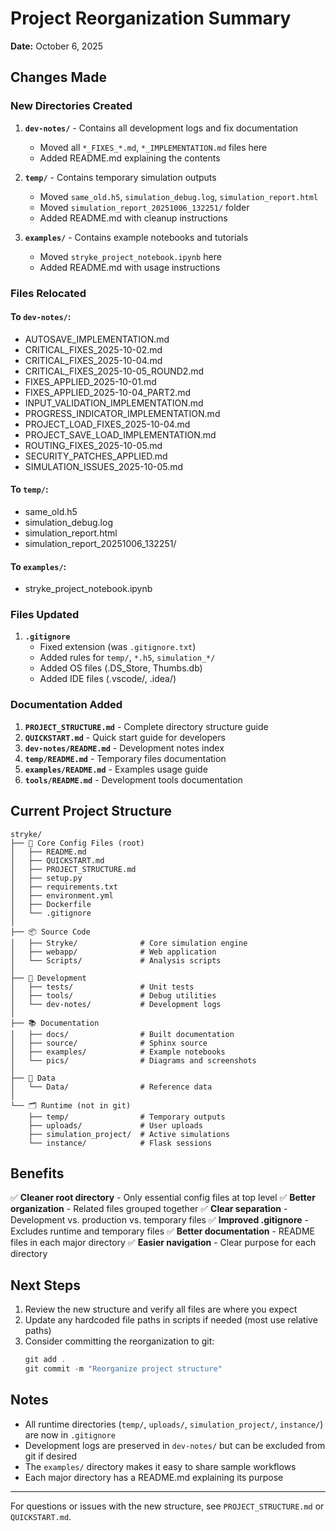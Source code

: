 # Project Reorganization Summary

**Date:** October 6, 2025

## Changes Made

### New Directories Created

1. **`dev-notes/`** - Contains all development logs and fix documentation
   - Moved all `*_FIXES_*.md`, `*_IMPLEMENTATION.md` files here
   - Added README.md explaining the contents

2. **`temp/`** - Contains temporary simulation outputs
   - Moved `same_old.h5`, `simulation_debug.log`, `simulation_report.html`
   - Moved `simulation_report_20251006_132251/` folder
   - Added README.md with cleanup instructions

3. **`examples/`** - Contains example notebooks and tutorials
   - Moved `stryke_project_notebook.ipynb` here
   - Added README.md with usage instructions

### Files Relocated

#### To `dev-notes/`:
- AUTOSAVE_IMPLEMENTATION.md
- CRITICAL_FIXES_2025-10-02.md
- CRITICAL_FIXES_2025-10-04.md
- CRITICAL_FIXES_2025-10-05_ROUND2.md
- FIXES_APPLIED_2025-10-01.md
- FIXES_APPLIED_2025-10-04_PART2.md
- INPUT_VALIDATION_IMPLEMENTATION.md
- PROGRESS_INDICATOR_IMPLEMENTATION.md
- PROJECT_LOAD_FIXES_2025-10-04.md
- PROJECT_SAVE_LOAD_IMPLEMENTATION.md
- ROUTING_FIXES_2025-10-05.md
- SECURITY_PATCHES_APPLIED.md
- SIMULATION_ISSUES_2025-10-05.md

#### To `temp/`:
- same_old.h5
- simulation_debug.log
- simulation_report.html
- simulation_report_20251006_132251/

#### To `examples/`:
- stryke_project_notebook.ipynb

### Files Updated

1. **`.gitignore`**
   - Fixed extension (was `.gitignore.txt`)
   - Added rules for `temp/`, `*.h5`, `simulation_*/`
   - Added OS files (.DS_Store, Thumbs.db)
   - Added IDE files (.vscode/, .idea/)

### Documentation Added

1. **`PROJECT_STRUCTURE.md`** - Complete directory structure guide
2. **`QUICKSTART.md`** - Quick start guide for developers
3. **`dev-notes/README.md`** - Development notes index
4. **`temp/README.md`** - Temporary files documentation
5. **`examples/README.md`** - Examples usage guide
6. **`tools/README.md`** - Development tools documentation

## Current Project Structure

```
stryke/
├── 📄 Core Config Files (root)
│   ├── README.md
│   ├── QUICKSTART.md
│   ├── PROJECT_STRUCTURE.md
│   ├── setup.py
│   ├── requirements.txt
│   ├── environment.yml
│   ├── Dockerfile
│   └── .gitignore
│
├── 📦 Source Code
│   ├── Stryke/              # Core simulation engine
│   ├── webapp/              # Web application
│   └── Scripts/             # Analysis scripts
│
├── 🧪 Development
│   ├── tests/               # Unit tests
│   ├── tools/               # Debug utilities
│   └── dev-notes/           # Development logs
│
├── 📚 Documentation
│   ├── docs/                # Built documentation
│   ├── source/              # Sphinx source
│   ├── examples/            # Example notebooks
│   └── pics/                # Diagrams and screenshots
│
├── 💾 Data
│   └── Data/                # Reference data
│
└── 🗂️ Runtime (not in git)
    ├── temp/                # Temporary outputs
    ├── uploads/             # User uploads
    ├── simulation_project/  # Active simulations
    └── instance/            # Flask sessions
```

## Benefits

✅ **Cleaner root directory** - Only essential config files at top level
✅ **Better organization** - Related files grouped together
✅ **Clear separation** - Development vs. production vs. temporary files
✅ **Improved .gitignore** - Excludes runtime and temporary files
✅ **Better documentation** - README files in each major directory
✅ **Easier navigation** - Clear purpose for each directory

## Next Steps

1. Review the new structure and verify all files are where you expect
2. Update any hardcoded file paths in scripts if needed (most use relative paths)
3. Consider committing the reorganization to git:
   ```powershell
   git add .
   git commit -m "Reorganize project structure"
   ```

## Notes

- All runtime directories (`temp/`, `uploads/`, `simulation_project/`, `instance/`) are now in `.gitignore`
- Development logs are preserved in `dev-notes/` but can be excluded from git if desired
- The `examples/` directory makes it easy to share sample workflows
- Each major directory has a README.md explaining its purpose

---

For questions or issues with the new structure, see `PROJECT_STRUCTURE.md` or `QUICKSTART.md`.
